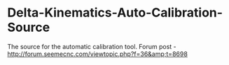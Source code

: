 # Delta-Kinematics-Auto-Calibration-Source
The source for the automatic calibration tool. Forum post - http://forum.seemecnc.com/viewtopic.php?f=36&amp;t=8698
